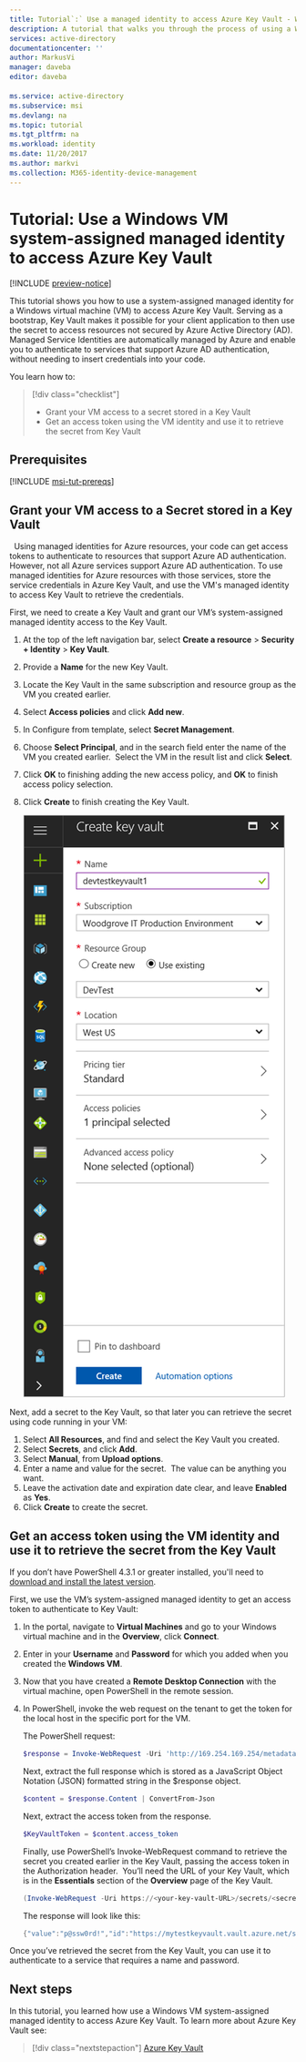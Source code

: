 ```yaml
---
title: Tutorial`:` Use a managed identity to access Azure Key Vault - Windows - Azure AD
description: A tutorial that walks you through the process of using a Windows VM system-assigned managed identity to access Azure Key Vault. 
services: active-directory
documentationcenter: ''
author: MarkusVi
manager: daveba
editor: daveba

ms.service: active-directory
ms.subservice: msi
ms.devlang: na
ms.topic: tutorial
ms.tgt_pltfrm: na
ms.workload: identity
ms.date: 11/20/2017
ms.author: markvi
ms.collection: M365-identity-device-management
---
```


# Tutorial: Use a Windows VM system-assigned managed identity to access Azure Key Vault 

[!INCLUDE [preview-notice](../../../includes/active-directory-msi-preview-notice.md)]

This tutorial shows you how to use a system-assigned managed identity for a Windows virtual machine (VM) to access Azure Key Vault. Serving as a bootstrap, Key Vault makes it possible for your client application to then use the secret to access resources not secured by Azure Active Directory (AD). Managed Service Identities are automatically managed by Azure and enable you to authenticate to services that support Azure AD authentication, without needing to insert credentials into your code. 

You learn how to:


> [!div class="checklist"]
> * Grant your VM access to a secret stored in a Key Vault 
> * Get an access token using the VM identity and use it to retrieve the secret from Key Vault 

## Prerequisites

[!INCLUDE [msi-tut-prereqs](../../../includes/active-directory-msi-tut-prereqs.md)]

## Grant your VM access to a Secret stored in a Key Vault 
 
Using managed identities for Azure resources, your code can get access tokens to authenticate to resources that support Azure AD authentication.  However, not all Azure services support Azure AD authentication. To use managed identities for Azure resources with those services, store the service credentials in Azure Key Vault, and use the VM's managed identity to access Key Vault to retrieve the credentials. 

First, we need to create a Key Vault and grant our VM’s system-assigned managed identity access to the Key Vault.   

1. At the top of the left navigation bar, select **Create a resource** > **Security + Identity** > **Key Vault**.  
2. Provide a **Name** for the new Key Vault. 
3. Locate the Key Vault in the same subscription and resource group as the VM you created earlier. 
4. Select **Access policies** and click **Add new**. 
5. In Configure from template, select **Secret Management**. 
6. Choose **Select Principal**, and in the search field enter the name of the VM you created earlier.  Select the VM in the result list and click **Select**. 
7. Click **OK** to finishing adding the new access policy, and **OK** to finish access policy selection. 
8. Click **Create** to finish creating the Key Vault. 

    ![Alt image text](./media/msi-tutorial-windows-vm-access-nonaad/msi-blade.png)


Next, add a secret to the Key Vault, so that later you can retrieve the secret using code running in your VM: 

1. Select **All Resources**, and find and select the Key Vault you created. 
2. Select **Secrets**, and click **Add**. 
3. Select **Manual**, from **Upload options**. 
4. Enter a name and value for the secret.  The value can be anything you want. 
5. Leave the activation date and expiration date clear, and leave **Enabled** as **Yes**. 
6. Click **Create** to create the secret. 
 
## Get an access token using the VM identity and use it to retrieve the secret from the Key Vault  

If you don’t have PowerShell 4.3.1 or greater installed, you'll need to [download and install the latest version](https://docs.microsoft.com/powershell/azure/overview).

First, we use the VM’s system-assigned managed identity to get an access token to authenticate to Key Vault:
 
1. In the portal, navigate to **Virtual Machines** and go to your Windows virtual machine and in the **Overview**, click **Connect**.
2. Enter in your **Username** and **Password** for which you added when you created the **Windows VM**.  
3. Now that you have created a **Remote Desktop Connection** with the virtual machine, open PowerShell in the remote session.  
4. In PowerShell, invoke the web request on the tenant to get the token for the local host in the specific port for the VM.  

    The PowerShell request:
    
    ```powershell
    $response = Invoke-WebRequest -Uri 'http://169.254.169.254/metadata/identity/oauth2/token?api-version=2018-02-01&resource=https%3A%2F%2Fvault.azure.net' -Method GET -Headers @{Metadata="true"} 
    ```
    
    Next, extract the full response which is stored as a JavaScript Object Notation (JSON) formatted string in the $response object.  
    
    ```powershell
    $content = $response.Content | ConvertFrom-Json 
    ```
    
    Next, extract the access token from the response.  
    
    ```powershell
    $KeyVaultToken = $content.access_token 
    ```
    
    Finally, use PowerShell’s Invoke-WebRequest command to retrieve the secret you created earlier in the Key Vault, passing the access token in the Authorization header.  You’ll need the URL of your Key Vault, which is in the **Essentials** section of the **Overview** page of the Key Vault.  
    
    ```powershell
    (Invoke-WebRequest -Uri https://<your-key-vault-URL>/secrets/<secret-name>?api-version=2016-10-01 -Method GET -Headers @{Authorization="Bearer $KeyVaultToken"}).content 
    ```
    
    The response will look like this: 
    
    ```powershell
    {"value":"p@ssw0rd!","id":"https://mytestkeyvault.vault.azure.net/secrets/MyTestSecret/7c2204c6093c4d859bc5b9eff8f29050","attributes":{"enabled":true,"created":1505088747,"updated":1505088747,"recoveryLevel":"Purgeable"}} 
    ```
    
Once you’ve retrieved the secret from the Key Vault, you can use it to authenticate to a service that requires a name and password. 

## Next steps

In this tutorial, you learned how use a Windows VM system-assigned managed identity to access Azure Key Vault.  To learn more about Azure Key Vault see:

> [!div class="nextstepaction"]
>[Azure Key Vault](/azure/key-vault/key-vault-overview)
